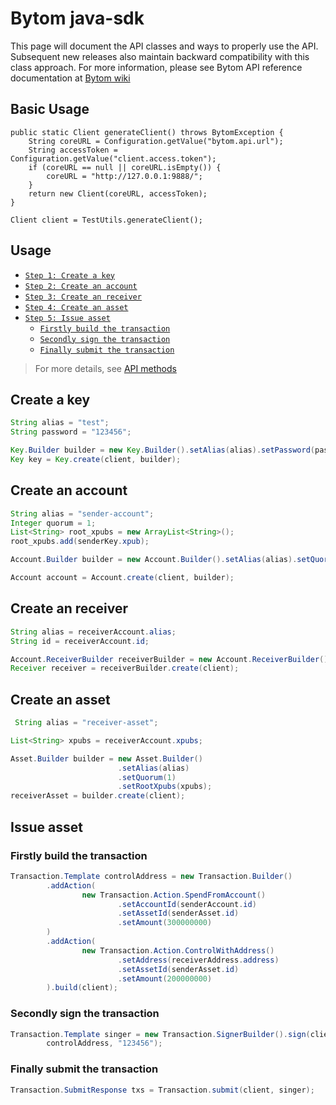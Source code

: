# Bytom java-sdk

This page will document the API classes and ways to properly use the API.
Subsequent new releases also maintain backward compatibility with this class approach. For more information, please see Bytom API reference documentation at [Bytom wiki](https://github.com/Bytom/bytom/wiki/API-Reference)

## Basic Usage

```
public static Client generateClient() throws BytomException {
    String coreURL = Configuration.getValue("bytom.api.url");
    String accessToken = Configuration.getValue("client.access.token");
    if (coreURL == null || coreURL.isEmpty()) {
        coreURL = "http://127.0.0.1:9888/";
    }
    return new Client(coreURL, accessToken);
}

Client client = TestUtils.generateClient();
```

## Usage

* [`Step 1: Create a key`](#create-a-key)
* [`Step 2: Create an account`](#create-an-account)
* [`Step 3: Create an receiver`](#create-an-receiver)
* [`Step 4: Create an asset`](#create-an-asset)
* [`Step 5: Issue asset`](#issue-asset)
    * [`Firstly build the transaction`](#firstly-build-the-transaction)
    * [`Secondly sign the transaction`](#secondly-sign-the-transaction)
    * [`Finally submit the transaction`](#finally-submit-the-transaction)

> For more details, see [API methods](https://github.com/Bytom/java-sdk/blob/master/doc/index.md#api-methods)

## Create a key

```java
String alias = "test";
String password = "123456";

Key.Builder builder = new Key.Builder().setAlias(alias).setPassword(password);
Key key = Key.create(client, builder);
```

## Create an account

```java
String alias = "sender-account";
Integer quorum = 1;
List<String> root_xpubs = new ArrayList<String>();
root_xpubs.add(senderKey.xpub);

Account.Builder builder = new Account.Builder().setAlias(alias).setQuorum(quorum).setRootXpub(root_xpubs);

Account account = Account.create(client, builder);
```

## Create an receiver

```java
String alias = receiverAccount.alias;
String id = receiverAccount.id;

Account.ReceiverBuilder receiverBuilder = new Account.ReceiverBuilder().setAccountAlias(alias).setAccountId(id);
Receiver receiver = receiverBuilder.create(client);
```

## Create an asset

```java
 String alias = "receiver-asset";

List<String> xpubs = receiverAccount.xpubs;

Asset.Builder builder = new Asset.Builder()
                        .setAlias(alias)
                        .setQuorum(1)
                        .setRootXpubs(xpubs);
receiverAsset = builder.create(client);
```

## Issue asset

### Firstly build the transaction

```java
Transaction.Template controlAddress = new Transaction.Builder()
        .addAction(
                new Transaction.Action.SpendFromAccount()
                        .setAccountId(senderAccount.id)
                        .setAssetId(senderAsset.id)
                        .setAmount(300000000)
        )
        .addAction(
                new Transaction.Action.ControlWithAddress()
                        .setAddress(receiverAddress.address)
                        .setAssetId(senderAsset.id)
                        .setAmount(200000000)
        ).build(client);
```

### Secondly sign the transaction

```java
Transaction.Template singer = new Transaction.SignerBuilder().sign(client,
        controlAddress, "123456");
```

### Finally submit the transaction

```java
Transaction.SubmitResponse txs = Transaction.submit(client, singer);
```
